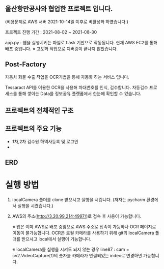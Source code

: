 ## 울산항만공사와 협업한 프로젝트 입니다.
(비용문제로 AWS 서버 2021-10-14일 이후로 비활성화 하였습니다.)

프로젝트 진행 기간 : 2021-08-02 ~ 2021-08-30

app.py : 웹을 실행시키는 파일로 flask 기반으로 작동됩니다. 현재 AWS EC2를 통해 배포 중입니다.
※ 고도화 작업으로 디버깅이 끝나지 않았습니다.

## Post-Factory
자동차 화물 수출 작업을 OCR기법을 통해 자동화 하는 서비스 입니다.

Tessaract API를 이용한 OCR을 사용해 차대번호를 인식, 검수합니다.
자동검수 프로세스를 통해 쌓이는 Data를 정보공유 플랫폼에서 한눈에 확인할 수 있습니다. 

## 프로젝트의 전체적인 구조

## 프로젝트의 주요 기능
- 1차,2차 검수원 하역사등록 및 로그인
- 

## ERD





# 실행 방법
1) localCamera 폴더를 clone 받으시고 실행을 시킵니다. (저자는 pycharm 환경에서 실행을 시켰습니다.)
2) AWS의 주소(http://3.20.99.214:4997/)로 접속 후 사용이 가능합니다.

    ※ 웹은 이미 AWS로 배포 중임으로 AWS 주소로 접속이 가능하나 OCR 페이지로 이동이 불가능합니다.
    OCR은 로컬 카메라를 사용하기 위해 git의 localCamera 폴더를 받으시고 local에서 실행이 가능합니다.
    
    ※ localCamera를 실행을 시켜도 되지 않는 경우 line87 : cam = cv2.VideoCapture(1)의 숫자를 카메라가 연결되있는 index로 변경하면 가능합니다.
   
